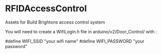 RFIDAccessControl
=================

Assets for Build Brightons access control system


You will need to create a WifiLogin.h file in arduino/v2/Door_Control/ with : 

#define WIFI_SSID "your wifi name"
#define WIFI_PASSWORD "your password"